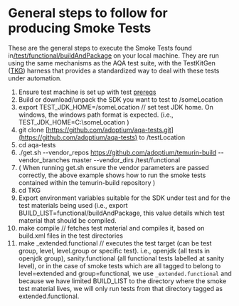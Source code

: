 # General steps to follow for producing Smoke Tests

These are the general steps to execute the Smoke Tests found in[/test/functional/buildAndPackage](https://github.com/adoptium/temurin-build/tree/master/test/functional/buildAndPackage) on your local machine. They are run using the same mechanisms as the AQA test suite, with the TestKitGen ([TKG](https://github.com/adoptium/TKG)) harness that provides a standardized way to deal with these tests under automation.

1. Ensure test machine is set up with test [prereqs](https://github.com/adoptium/aqa-tests/blob/master/doc/Prerequisites.md)
1. Build or download/unpack the SDK you want to test to /someLocation
1. export TEST_JDK_HOME=/someLocation // set test JDK home. On windows, the windows path format is expected. (i.e., TEST_JDK_HOME=C:\someLocation )
1. git clone [https://github.com/adoptium/aqa-tests.git](https://github.com/adoptium/aqa-tests) to /testLocation
1. cd aqa-tests
1. ./get.sh --vendor_repos https://github.com/adoptium/temurin-build --vendor_branches master --vendor_dirs /test/functional
1. ( When running get.sh ensure the vendor parameters are passed correctly, the above example shows how to run the smoke tests contained within the temurin-build repository )
1. cd TKG
1. Export environment variables suitable for the SDK under test and for the test materials being used (i.e., export BUILD_LIST=functional/buildAndPackage, this value details which test material that should be compiled.
1. make compile // fetches test material and compiles it, based on build.xml files in the test directories
1. make _extended.functional // executes the test target (can be test group, level, level.group or specific test). i.e., openjdk (all tests in openjdk group), sanity.functional (all functional tests labelled at sanity level), or in the case of smoke tests which are all tagged to belong to level=extended and group=functional, we use `_extended.functional` and because we have limited BUILD_LIST to the directory where the smoke test material lives, we will only run tests from that directory tagged as extended.functional.
